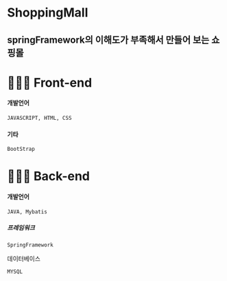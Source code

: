 # ShoppingMall
springFramework의 이해도가 부족해서 만들어 보는 쇼핑몰
--------------------------------------------------

# :man:🏻‍💻 Front-end
#### 개발언어
`````````````
JAVASCRIPT, HTML, CSS
`````````````
#### 기타
```````````````
BootStrap
```````````````
# :man:🏻‍💻 Back-end
#### 개발언어
```````````````
JAVA, Mybatis
```````````````
##### 프레임워크
```````````````
SpringFramework
```````````````
데이터베이스
```````````````
MYSQL
```````````````
